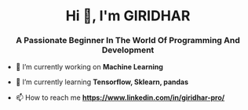 <h1 align="center">Hi 👋, I'm GIRIDHAR</h1>
<h3 align="center">A Passionate Beginner In The World Of Programming And Development</h3>

- 🔭 I’m currently working on **Machine Learning**

- 🌱 I’m currently learning **Tensorflow, Sklearn, pandas**

- 📫 How to reach me **https://www.linkedin.com/in/giridhar-pro/**


<p align="left">
</p>


